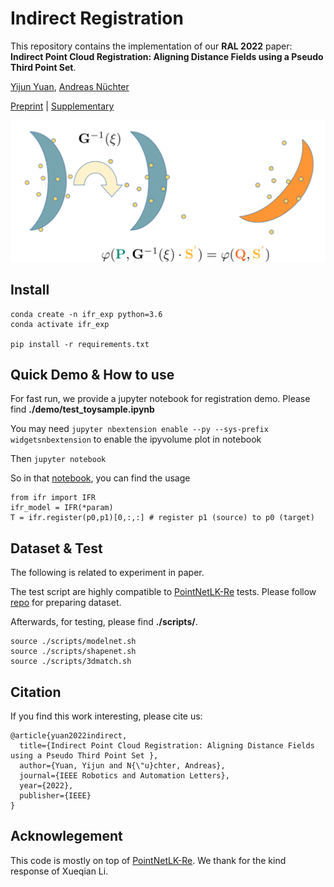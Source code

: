 # Indirect Registration
This repository contains the implementation of our **RAL 2022** paper: **Indirect Point Cloud Registration: Aligning Distance Fields using a Pseudo Third Point Set**.

[Yijun Yuan](https://jarrome.github.io/), [Andreas Nüchter](https://www.informatik.uni-wuerzburg.de/space/mitarbeiter/nuechter/)

[Preprint](web)   |   [Supplementary](./assets/sup.pdf)

![plot](./assets/moon2.png)



## Install
```
conda create -n ifr_exp python=3.6
conda activate ifr_exp

pip install -r requirements.txt
```



## Quick Demo & How to use
For fast run, we provide a jupyter notebook for registration demo.
Please find **./demo/test\_toysample.ipynb**

You may need ```jupyter nbextension enable --py --sys-prefix widgetsnbextension``` to enable the ipyvolume plot in notebook

Then ```jupyter notebook```

So in that [notebook](./demo/test_toysample.ipynb), you can find the usage
```
from ifr import IFR
ifr_model = IFR(*param)
T = ifr.register(p0,p1)[0,:,:] # register p1 (source) to p0 (target)

```

## Dataset & Test
The following is related to experiment in paper.

The test script are highly compatible to [PointNetLK-Re](https://github.com/Lilac-Lee/PointNetLK_Revisited) tests. Please follow [repo](https://github.com/Lilac-Lee/PointNetLK_Revisited) for preparing dataset.

Afterwards, for testing, please find **./scripts/**.
```
source ./scripts/modelnet.sh
source ./scripts/shapenet.sh
source ./scripts/3dmatch.sh
```

## Citation
If you find this work interesting, please cite us:
```
@article{yuan2022indirect,
  title={Indirect Point Cloud Registration: Aligning Distance Fields using a Pseudo Third Point Set },
  author={Yuan, Yijun and N{\"u}chter, Andreas},
  journal={IEEE Robotics and Automation Letters},
  year={2022},
  publisher={IEEE}
}
```

## Acknowlegement
This code is mostly on top of [PointNetLK-Re](https://github.com/Lilac-Lee/PointNetLK_Revisited).
We thank for the kind response of Xueqian Li.

